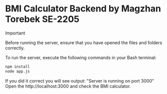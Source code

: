 # BMI Calculator Backend by Magzhan Torebek SE-2205

> [!IMPORTANT]
> Before running the server, ensure that you have opened the files and folders correctly.

To run the server, execute the following commands in your Bash terminal:

```bash
npm install
node app.js
```
If you did it correct you will see output: "Server is running on port 3000"
Open the http://localhost:3000 and check the BMI calculator.
